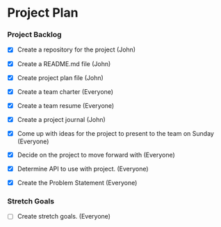 # Project Plan

### Project Backlog
- [x] Create a repository for the project (John)
- [x] Create a README.md file (John)
- [x] Create project plan file (John)
- [x] Create a team charter (Everyone)
- [x] Create a team resume (Everyone)
- [x] Create a project journal (John)
- [x] Come up with ideas for the project to present to the team on Sunday (Everyone)
- [x] Decide on the project to move forward with (Everyone)
- [x] Determine API to use with project. (Everyone)
- [x] Create the Problem Statement (Everyone)



### Stretch Goals
- [ ] Create stretch goals. (Everyone)
